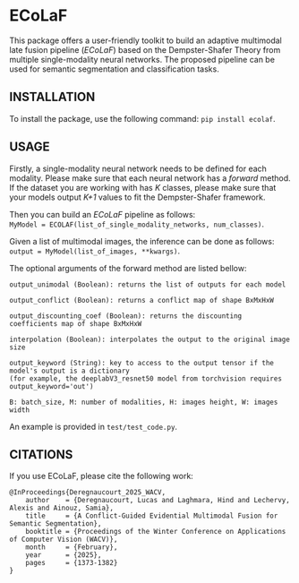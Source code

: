 # ECoLaF

This package offers a user-friendly toolkit to build an adaptive multimodal late fusion pipeline (*ECoLaF*) based on the Dempster-Shafer Theory from multiple single-modality neural networks.
The proposed pipeline can be used for semantic segmentation and classification tasks.

<!-- Mettre les équations et des exemples plus visuels pourrait pimper la description !!! -->

## INSTALLATION
To install the package, use the following command: `pip install ecolaf`.

## USAGE
Firstly, a single-modality neural network needs to be defined for each modality. Please make sure that each neural network has a *forward* method. If the dataset you are working with has *K* classes, please make sure that your models output *K+1* values to fit the Dempster-Shafer framework. 

Then you can build an *ECoLaF* pipeline as follows:   
`MyModel = ECOLAF(list_of_single_modality_networks, num_classes)`.

Given a list of multimodal images, the inference can be done as follows:   
`output = MyModel(list_of_images, **kwargs)`.

The optional arguments of the forward method are listed bellow:

```
output_unimodal (Boolean): returns the list of outputs for each model

output_conflict (Boolean): returns a conflict map of shape BxMxHxW

output_discounting_coef (Boolean): returns the discounting coefficients map of shape BxMxHxW

interpolation (Boolean): interpolates the output to the original image size

output_keyword (String): key to access to the output tensor if the model's output is a dictionary 
(for example, the deeplabV3_resnet50 model from torchvision requires output_keyword='out')

B: batch_size, M: number of modalities, H: images height, W: images width
```

An example is provided in `test/test_code.py`.

## CITATIONS

If you use ECoLaF, please cite the following work:

```
@InProceedings{Deregnaucourt_2025_WACV,
    author    = {Deregnaucourt, Lucas and Laghmara, Hind and Lechervy, Alexis and Ainouz, Samia},
    title     = {A Conflict-Guided Evidential Multimodal Fusion for Semantic Segmentation},
    booktitle = {Proceedings of the Winter Conference on Applications of Computer Vision (WACV)},
    month     = {February},
    year      = {2025},
    pages     = {1373-1382}
}
```
